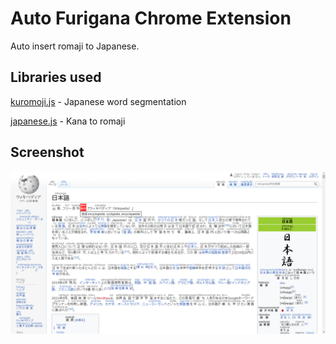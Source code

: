 # Auto Furigana Chrome Extension

Auto insert romaji to Japanese.

## Libraries used

[kuromoji.js](https://github.com/takuyaa/kuromoji.js) - Japanese word segmentation

[japanese.js](https://github.com/hakatashi/japanese.js) - Kana to romaji

## Screenshot

![](./screenshot.jpg)